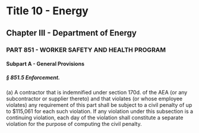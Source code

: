 
# Title 10 - Energy
## Chapter III - Department of Energy
### PART 851 - WORKER SAFETY AND HEALTH PROGRAM
#### Subpart A - General Provisions
##### § 851.5 Enforcement.

(a) A contractor that is indemnified under section 170d. of the AEA (or any subcontractor or supplier thereto) and that violates (or whose employee violates) any requirement of this part shall be subject to a civil penalty of up to $115,061 for each such violation. If any violation under this subsection is a continuing violation, each day of the violation shall constitute a separate violation for the purpose of computing the civil penalty.
